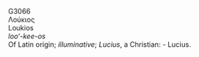 <body>
  <p>G3066<br>  Λούκιος  <br> Loukios  <br><i>loo‘-kee-os </i><br>Of Latin origin; <i>illuminative</i>; <i>Lucius</i>, a Christian: - Lucius.<br></p>
 </body>